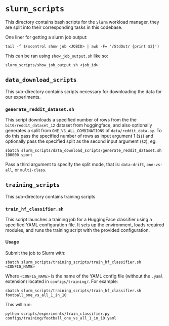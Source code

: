 # `slurm_scripts`
This directory contains bash scripts for the `Slurm` workload manager, they are split into their corresponding tasks in this codebase.

One liner for getting a slurm job output:

```
tail -f $(scontrol show job <JOBID> | awk -F= '/StdOut/ {print $2}')
```
This can be ran using `show_job_output.sh` like so:
```
slurm_scripts/show_job_output.sh <job_id>
```

## `data_download_scripts`

This sub-directory contains scripts necessary for downloading the data for our experiments.

### `generate_reddit_dataset.sh`

This script downloads a specified number of rows from the the `bit0/reddit_dataset_12` dataset from huggingface, and also optionally generates a split from `ONE_VS_ALL_COMBINATIONS` of `data/reddit_data.py`. To do this pass the specified number of rows as input argument 1 (`$1`) and optionally pass the specified split as the second input argument (`$2`), eg:

```
sbatch slurm_scripts/data_download_scripts/generate_reddit_dataset.sh 100000 sport
```

Pass a third argument to specify the split mode, that is: `data-drift`, `one-vs-all`, or `multi-class`.

## `training_scripts`
This sub-directory contains training scripts

### `train_hf_classifier.sh`

This script launches a training job for a HuggingFace classifier using a specified YAML configuration file. It sets up the environment, loads required modules, and runs the training script with the provided configuration.

#### Usage

Submit the job to Slurm with:

```
sbatch slurm_scripts/training_scripts/train_hf_classifier.sh <CONFIG_NAME>
```

Where `<CONFIG_NAME>` is the name of the YAML config file (without the `.yaml` extension) located in `configs/training/`. For example:

```
sbatch slurm_scripts/training_scripts/train_hf_classifier.sh football_one_vs_all_1_in_10
```

This will run:

```
python scripts/experiments/train_classifier.py configs/training/football_one_vs_all_1_in_10.yaml
```
